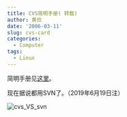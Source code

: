 ```yaml
---
title: CVS简明手册( 转载)
author: 黄俭
date: '2006-03-11'
slug: cvs-card
categories:
  - Computer
tags:
  - Linux
---
```

简明手册见[这里](/post/2006-03-11-cvs-card_files/cvs_card.html)。

现在据说都用SVN了。（2019年6月19日注）

![cvs_VS_svn](/post/2006-03-11-cvs-card_files/CVS-vs-SVN_f.jpg)